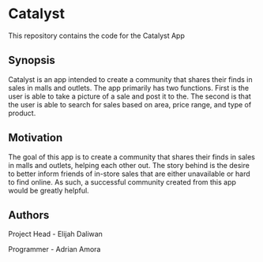 # Catalyst
This repository contains the code for the Catalyst App

## Synopsis
Catalyst is an app intended to create a community that shares their finds in sales in malls and outlets.
The app primarily has two functions. First is the user is able to take a picture of a sale and post
it to the. The second is that the user is able to search for sales based on area, price range, and
type of product.

## Motivation
The goal of this app is to create a community that shares their finds in sales in malls and outlets, helping each other out.
The story behind is the desire to better inform friends of in-store sales that are either unavailable or hard to find online.
As such, a successful community created from this app would be greatly helpful.

## Authors
Project Head - Elijah Daliwan

Programmer - Adrian Amora

